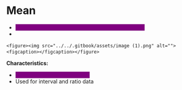 # Mean

* <mark style="color:purple;background-color:purple;">**Sum of all values divided by the number of values**</mark>
*

    <figure><img src="../../.gitbook/assets/image (1).png" alt=""><figcaption></figcaption></figure>

**Characteristics:**

* <mark style="color:purple;background-color:purple;">**Affected by extreme outliers**</mark>
* Used for interval and ratio data
